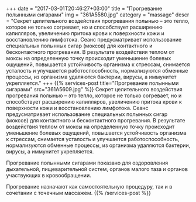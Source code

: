 +++
date = "2017-03-01T20:46:27+03:00"
title = "Прогревание полынными сигарами"
img = "361A5580.jpg"
category = "massage"
descr = "Секрет целительного воздействия прогревания полынью – это тепло, которое не только согревает, но и способствует расширению капилляров, увеличению притока крови к поверхности кожи и восстановлению лимфотока. Сеанс предусматривает использование специальных полынных сигар (моксов) для контактного и бесконтактного прогревания. В результате воздействия теплом от моксы на определенную точку происходит уменьшение болевых ощущений, повышается устойчивость организма к стрессам, снимается усталость и улучшается работоспособность, нормализуются обменные процессы, из организма удаляются бактерии, вирусы, а иммунитет укрепляется."
+++
{{% services-post title="Прогревание полынными сигарами" src="361A5609.jpg" %}}
Секрет целительного воздействия прогревания полынью – это тепло, которое не только согревает, но и способствует расширению капилляров, увеличению притока крови к поверхности кожи и восстановлению лимфотока. Сеанс предусматривает использование специальных полынных сигар (моксов) для контактного и бесконтактного прогревания. В результате воздействия теплом от моксы на определенную точку происходит уменьшение болевых ощущений, повышается устойчивость организма к стрессам, снимается усталость и улучшается работоспособность, нормализуются обменные процессы, из организма удаляются бактерии, вирусы, а иммунитет укрепляется.

Прогревание полынными сигарами показано для оздоровления дыхательной, пищеварительной систем, органов малого таза и органов участвующих в кровообращении.

Прогревание назначают как самостоятельную процедуру, так и в сочетании с точечным массажем.
{{% /services-post %}}